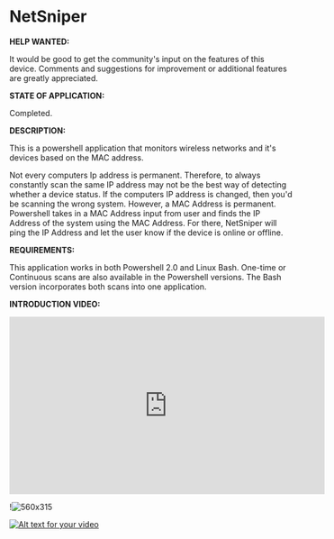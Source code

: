 # NetSniper

**HELP WANTED:** 

It would be good to get the community's input on the features of this device. Comments and suggestions for improvement or additional features are greatly appreciated. 

**STATE OF APPLICATION:**

Completed. 

**DESCRIPTION:** 

This is a powershell application that monitors wireless networks and it's devices based on the MAC address. 

Not every computers Ip address is permanent. Therefore, to always constantly scan the same IP address may not be the best way of detecting whether a device status. If the computers IP address is changed, then you'd be scanning the wrong system. However, a MAC Address is permanent. Powershell takes in a MAC Address input from user and finds the IP Address of the system using the MAC Address. For there, NetSniper will ping the IP Address and let the user know if the device is online or offline. 

**REQUIREMENTS:**   

This application works in both Powershell 2.0 and Linux Bash. One-time or Continuous scans are also available in the Powershell versions. The Bash version incorporates both scans into one application. 

**INTRODUCTION VIDEO:**

<iframe width="560" height="315" src="https://www.youtube.com/embed/aos5ByDuaDY" frameborder="0" allowfullscreen></iframe>

!![560x315](https://www.youtube.com/watch?v=aos5ByDuaDY)

[![Alt text for your video](http://img.youtube.com/vi/aos5ByDuaDY/0.jpg)](https://www.youtube.com/embed/aos5ByDuaDY)


